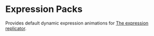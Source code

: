 # Expression Packs

Provides default dynamic expression animations for [The expression replicator](/docs/components/CORE/applications/main/expression-replication).
